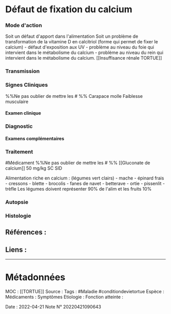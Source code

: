 # Défaut de fixation du calcium
### Mode d'action
Soit un défaut d'apport dans l'alimentation
Soit un problème de transformation de la vitamine D en calcitriol (forme qui permet de fixer le calcium)
	- défaut d'exposition aux UV
	- problème au niveau du foie qui intervient dans le métabolisme du calcium
	- problème au niveau du rein qui intervient dans le métabolisme du calcium. [[Insuffisance rénale TORTUE]]
### Transmission
### Signes Cliniques
%%Ne pas oublier de mettre les # %%
Carapace molle
Faiblesse musculaire
#### Examen clinique
### Diagnostic
#### Examens complémentaires
### Traitement
#Médicament 
%%Ne pas oublier de mettre les # %%
[[Gluconate de calcium]] 50 mg/kg SC SID

Alimentation riche en calcium : (légumes vert clairs)
	- mache
	- épinard frais
	- cressons
	- blette
	- brocolis
	- fanes de navet
	- betterave
	- ortie
	- pissenlit
	- trèfle
Les légumes doivent représenter 90% de l'alim et les fruits 10%
### Autopsie
### Histologie

## Références :
>
 

## Liens :



***

# Métadonnées
MOC : [[TORTUE]]
Source :
Tags : #Maladie #conditiondevietortue 
	Espèce :
	Médicaments :
	Symptômes
	Etiologie :
	Fonction atteinte :
	
Date : 2022-04-21
Note N° 20220421090643